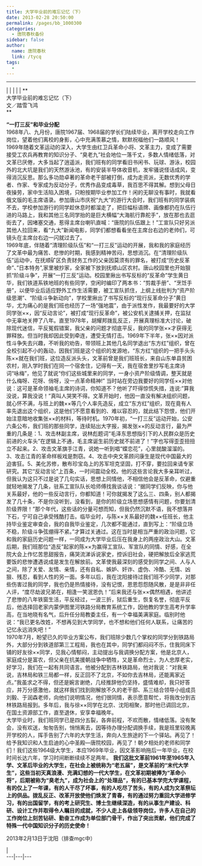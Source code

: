 ```yaml
---
title: 大学毕业前的难忘记忆（下）
date: 2013-02-28 20:50:00
permalink: /pages/bb_1000300
categories: 
  - 唐院春秋备份
sidebar: false
author: 
  name: 唐院春秋
  link: /tycq
tags: 
  - 
---
```


* * *

  
|  |  |  |  |  **  
大学毕业前的难忘记忆（下）  
文／踏雪飞鸿  
**  
  
**“一打三反”和毕业分配**  
1968年八、九月份，唐院1967届、1968届的学长们陆续毕业，离开学校走向工作岗位，望着他们离校的身影，心中充满羡慕之情，默默祝福他们一路顺风！  
1969年随着文革运动的深入，大学生由红卫兵革命小将、文革主力，变成了需要接受工农兵再教育的知识分子、“臭老九”社会地位一落千丈，多数人情绪低落，对文革已厌倦，大多当起了逍遥派，我们班有的同学看旧书闲书、玩球、游泳，校园外的北大坑是我们的天然游泳池，有的安装半导体收音机，发牢骚说怪话成风，变得消沉反思。那么多功勋卓著的革命老干部被打倒，成为走资派，无数优秀的学者、作家、专家成为反动分子，优秀作品变成毒草，我百思不得其解。想到父母日夜操劳，家中生活陷入困境，只盼按期毕业参加工作！闲的无聊没有事时，我就看俄文版的毛主席语录。参加唐山市庆祝“九大”的游行大会时，我们班有的同学装病不去，学校参加游行的同学趁休息时都溜走了，把巨幅标语牌、画像都扔在队伍行进的马路上，我和其他三名同学抬的是巨大横幅“大海航行靠舵手”，放在那也去逛街去了，因堵塞交通，惹得主席台喇叭直喊：“唐院的队伍跟上！”工宣队只好另派其他人拉回来，看“九大”新闻电影，同学们都想看看坐在主席台右边的老帅们，可镜头在主席台右边一闪就过去了。  
1969年底，伴随着“清理阶级队伍”和“一打三反”运动的开展，我和我的家庭经历了文革中最为痛苦、悲惨的时期，我感到精神苦闷，思想消沉。在“清理阶级队伍”运动中，在抚顺矿区负责财务工作的父亲因莫须有的罪名，被打成“历史反革命”、”日本特务”,家里被抄家，全家被下放到抚顺山区农村。唐山校园里也开始狠抓“阶级斗争”，开展“一打三反”运动。校园里揪出书写反标的“反革命”学生黄日华，我们铁道系铁地班的有些同学，空闲时编印了两本书：“剪裁手册”、“烹饪手册”，以便毕业后适应野外工作生活需要，被工宣队抓住，上纲上线批判为“资产阶级思潮”、“阶级斗争新动向”，学校里揪出了书写反标的“现行反革命分子”黄日华，尤为痛心的是我们班也经历了一场“强地震”，由于派性发作，我最要好的大学同学张××，因“反动言论”，被打成“现行反革命”，被公安机关逮捕关押，在监狱中无辜地关押了八年。直至1978年，胡耀邦拨乱反正，开展真理标准大讨论，破除现代迷信，平反冤假错案，我父亲的问题才彻底平反，我的同学张××才获得无罪释放。但当时我却因此受到牵连，遭受无情打击。1969年下半年，张××因对派性斗争失去兴趣，不听我的劝告，带领班上其他几名同学退出“东方红”组织，曾在全校引起不小的轰动，因我们班是这个组织的发源地，“东方红”组织的一把手头头陈××就在我们班，这位造反派头头，文革前曾是我们班班长，来自山东单县贫困农村，刚入学时我们在同一个宿舍住，记得有一天，我在宿舍里抄写毛主席诗词“咏梅”，他见了就说“你们这些城里来的同学，一身小资产阶级情调，整天就是什么梅呀、花呀、俏呀，没一点革命精神!”
当时站在旁边我要好的同学任××对他说：这可是革命领袖毛主席的诗词，你知道不？他听了吓得惊慌失措，连说:”算我没说，算我没说！”真叫人哭笑不得。文革开始时，他因一直没有解决组织问题，就心怀不满，与班上的魏××等几个人率先造反，成立“东方红”组织，现在竟有人率先退出这个组织，这是他们不愿意看到的、难以容忍的，就此结下怨恨，他们开始注意暗地收集张××的材料，等待时机。1970年初，“一打三反”运动开始，公安六条公布，我们班的那些同学，连续贴出大字报，揭发张××的反动言行，最为严重的几条是：1、攻击林副主席，说林彪题词“毛泽东思想指引下的人民群众是历史前进的火车头”在逻辑上不通，毛主席诞生前历史就不前进了！”字也写得歪歪扭扭立不起来。2、攻击文革旗手江青，说她一听到唱“蝶恋花”，心里就酸溜溜的。3、攻击江青的革命样板戏是剽窃。4、攻击中央文革顾问康生是现代中国最大的迫害狂。5、美化苏修，散布珍宝岛上的苏军坦克坚固，打不穿，要拉回来请专家研究。其它“反动言论”上百条，一时间震动全校。他的这些言论我大多亲耳听过，但我认为这只不过是说了几句实话，思想上同情他，不相信他会是反革命，仅避重就轻地揭发了几条，驻系工宣队队长哈师傅找我谈话说：“据同学们反映，你与他关系最好，他的一些反动言行，你都知道！可你就揭发了这么三、四条，别人都揭发了几十条，不是你没听到，没看到，是你的阶级立场思想感情有问题，你要划清阶级界限！”那个年代，这些话的分量可想而知，但我仍然沉默不语，我不想落井下石，宁可自己承受残酷打击。临毕业时，与陈××关系最好的魏××任班长，他主持毕业鉴定审查会，我的自我毕业鉴定，几次都不能通过，直到写上：“阶级立场不稳，阶级斗争弦绷得不紧。”才算过关通过。这在当时是相当严重的政治问题，它和我的家庭历史问题一样，一同成为大学毕业后压在我身上的两座政治大山。文革后期，我们班那位“造反”起家的陈××为赢得工宣队、军宣队的同情、好感，在全院大会上作忆苦思甜报告，痛哭流涕诉说家史，控诉旧社会，硬把解放后全家逃荒要饭的悲惨遭遇说成是发生在解放前。文革使我最深刻的感受到同学之间、人与人之间，除了关爱、友情、亲情，还有自私、嫉妒、奸诈、虚伪、冷酷、无情、凶狠、残忍，看到人性的另一面。多年以后，我在沈阳接待过我们班不少同学，对那些伤害过我的同学，我也仍是热情接待，没有记恨，恩恩怨怨随风散，是是非非任人评，“度尽劫波兄弟在，相逢一笑泯恩仇！”后来我还与张××偶然相遇，他讲述了悲惨的八年铁窗生活，平反经过，一波三折，狱后重生，恢复名誉，彻底平反后，他选择回老家内蒙伊图里河铁路分局教育系统工作，因他教的学生高考升学率高，在当地晓有名气，后升任分局教委主任，有一个幸福美满家庭。临别时他说：“我已更名改姓，不想再见到大学同学，也不想和他们任何人联系，让痛苦的记忆永远消失吧！”  
1970年7月，盼望已久的毕业方案公布，我们班除少数几个掌权的同学分到铁路局外，大部分分到铁道部第三工程局，我也在其中，同学们都闷闷不乐，住我同床下铺的好友徐××同学，见我心情郁闷，主动提出与我调换分配方案，他是北京人，家庭成分是富农，但父亲在抗美援朝战争中牺牲，又是革命烈士，为人忠厚老实，好学习，我们在一起有共同语言。他被分配到吉林铁路局，他对我说：“对我来说，吉林局和铁三局都一样，反正回不了北京，不如你去吉林局，还能离家近点。”我虽求之不得，但还是婉言谢绝，几经推辞他仍坚持，盛情难却，我只好答应，并万分感激他，就这样我们找到刚解放不久的老干部、系三结合领导小组成员刘毅、于润森老师，向他们说明情况，他们很同情，表示愿意帮忙，将我改分到吉林铁路局报到。多年后，我与徐××同学在北京、沈阳相聚，那时他已调回北京，在国土资源部工作，直至退休，安享幸福晚年。  
大学毕业时，我们班同学已是四分五裂，各奔前程，不欢而散，情绪低落。没有聚会，没有欢送，匆匆告别，悄悄离去，因等待办理分配调换手续，我是班里较晚离开学校的人，挥手告别了六年的大学生活，奔向人生旅途的下一个驿站。再见了！给予我知识和人生启迪的心中圣殿—唐院校园，再见了！朝夕相处的老师和同学们！我们这些1964级大学生，本应1969年毕业，因文革影响拖后一年毕业，在校时间长达六年，学习时间断断续续不足两年。
**我们这批文革前1961年至1965年入学、文革后毕业的大学生，在社会上被统称为“老五届”，是文革前的“末代大学生”，这些当初天真浪漫、充满幻想的一代大学生，在文革初期被捧为“革命小将”，后期被称为“臭老九”，成为社会上的“处理品”，有的已基本学完大学课程，有的仅上了一年课，有的人干尽了坏事，有的人吃尽了苦头，有的人成为文革祭坛上的供品。拨乱反正、改革开放使他们焕发了青春，有的通过努力重回大学进修学习，有的出国留学，有的考上研究生、博士生继续深造，有的从事生产建设、科研、设计工作并取得令人瞩目的成就，不少人走上各级领导岗位，许多人在自己的工作岗位上刻苦钻研、勤奋工作成为单位部门骨干，作出了突出贡献，他们完成了特殊一代中国知识分子的历史使命！**  
  
2013年2月13日于沈阳（排查mgc中）  
  
  
|  
---|---|---